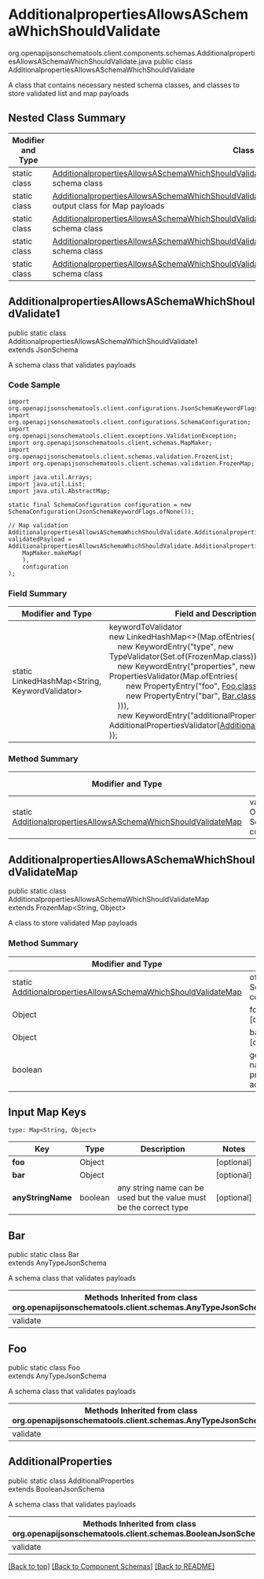 # AdditionalpropertiesAllowsASchemaWhichShouldValidate
org.openapijsonschematools.client.components.schemas.AdditionalpropertiesAllowsASchemaWhichShouldValidate.java
public class AdditionalpropertiesAllowsASchemaWhichShouldValidate

A class that contains necessary nested schema classes, and classes to store validated list and map payloads

## Nested Class Summary
| Modifier and Type | Class and Description |
| ----------------- | ---------------------- |
| static class | [AdditionalpropertiesAllowsASchemaWhichShouldValidate.AdditionalpropertiesAllowsASchemaWhichShouldValidate1](#additionalpropertiesallowsaschemawhichshouldvalidate1)<br> schema class |
| static class | [AdditionalpropertiesAllowsASchemaWhichShouldValidate.AdditionalpropertiesAllowsASchemaWhichShouldValidateMap](#additionalpropertiesallowsaschemawhichshouldvalidatemap)<br> output class for Map payloads |
| static class | [AdditionalpropertiesAllowsASchemaWhichShouldValidate.Bar](#bar)<br> schema class |
| static class | [AdditionalpropertiesAllowsASchemaWhichShouldValidate.Foo](#foo)<br> schema class |
| static class | [AdditionalpropertiesAllowsASchemaWhichShouldValidate.AdditionalProperties](#additionalproperties)<br> schema class |

## AdditionalpropertiesAllowsASchemaWhichShouldValidate1
public static class AdditionalpropertiesAllowsASchemaWhichShouldValidate1<br>
extends JsonSchema

A schema class that validates payloads

### Code Sample
```
import org.openapijsonschematools.client.configurations.JsonSchemaKeywordFlags;
import org.openapijsonschematools.client.configurations.SchemaConfiguration;
import org.openapijsonschematools.client.exceptions.ValidationException;
import org.openapijsonschematools.client.schemas.MapMaker;
import org.openapijsonschematools.client.schemas.validation.FrozenList;
import org.openapijsonschematools.client.schemas.validation.FrozenMap;

import java.util.Arrays;
import java.util.List;
import java.util.AbstractMap;

static final SchemaConfiguration configuration = new SchemaConfiguration(JsonSchemaKeywordFlags.ofNone());

// Map validation
AdditionalpropertiesAllowsASchemaWhichShouldValidate.AdditionalpropertiesAllowsASchemaWhichShouldValidateMap validatedPayload = AdditionalpropertiesAllowsASchemaWhichShouldValidate.AdditionalpropertiesAllowsASchemaWhichShouldValidate1.validate(
    MapMaker.makeMap(
    ),
    configuration
);
```

### Field Summary
| Modifier and Type | Field and Description |
| ----------------- | ---------------------- |
| static LinkedHashMap<String, KeywordValidator> |keywordToValidator<br/>new LinkedHashMap<>(Map.ofEntries(<br/>&nbsp;&nbsp;&nbsp;&nbsp;new KeywordEntry("type", new TypeValidator(Set.of(FrozenMap.class))),<br/>&nbsp;&nbsp;&nbsp;&nbsp;new KeywordEntry("properties", new PropertiesValidator(Map.ofEntries(<br>&nbsp;&nbsp;&nbsp;&nbsp;&nbsp;&nbsp;&nbsp;&nbsp;new PropertyEntry("foo", [Foo.class](#foo))),<br>&nbsp;&nbsp;&nbsp;&nbsp;&nbsp;&nbsp;&nbsp;&nbsp;new PropertyEntry("bar", [Bar.class](#bar)))<br>&nbsp;&nbsp;&nbsp;&nbsp;))),<br>&nbsp;&nbsp;&nbsp;&nbsp;new KeywordEntry("additionalProperties", new AdditionalPropertiesValidator([AdditionalProperties.class](#additionalproperties)))<br>)); |

### Method Summary
| Modifier and Type | Method and Description |
| ----------------- | ---------------------- |
| static [AdditionalpropertiesAllowsASchemaWhichShouldValidateMap](#additionalpropertiesallowsaschemawhichshouldvalidatemap) | validate(Map<String, Object> arg, SchemaConfiguration configuration) |

## AdditionalpropertiesAllowsASchemaWhichShouldValidateMap
public static class AdditionalpropertiesAllowsASchemaWhichShouldValidateMap<br>
extends FrozenMap<String, Object>

A class to store validated Map payloads

### Method Summary
| Modifier and Type | Method and Description |
| ----------------- | ---------------------- |
| static [AdditionalpropertiesAllowsASchemaWhichShouldValidateMap](#additionalpropertiesallowsaschemawhichshouldvalidatemap) | of(Map<String, Object> arg, SchemaConfiguration configuration) |
| Object | foo()<br>[optional] |
| Object | bar()<br>[optional] |
| boolean | getAdditionalProperty(String name)<br>provides type safety for additional properties |

## Input Map Keys
```
type: Map<String, Object>
```
| Key | Type |  Description | Notes |
| --- | ---- | ------------ | ----- |
| **foo** | Object |  | [optional] |
| **bar** | Object |  | [optional] |
| **anyStringName** | boolean | any string name can be used but the value must be the correct type | [optional] |

## Bar
public static class Bar<br>
extends AnyTypeJsonSchema

A schema class that validates payloads

| Methods Inherited from class org.openapijsonschematools.client.schemas.AnyTypeJsonSchema |
| ------------------------------------------------------------------ |
| validate                                                           |

## Foo
public static class Foo<br>
extends AnyTypeJsonSchema

A schema class that validates payloads

| Methods Inherited from class org.openapijsonschematools.client.schemas.AnyTypeJsonSchema |
| ------------------------------------------------------------------ |
| validate                                                           |

## AdditionalProperties
public static class AdditionalProperties<br>
extends BooleanJsonSchema

A schema class that validates payloads

| Methods Inherited from class org.openapijsonschematools.client.schemas.BooleanJsonSchema |
| ------------------------------------------------------------------ |
| validate                                                           |

[[Back to top]](#top) [[Back to Component Schemas]](../../../README.md#Component-Schemas) [[Back to README]](../../../README.md)
